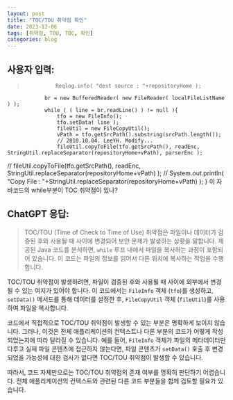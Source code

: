 ```yaml
---
layout: post
title: "TOC/TOU 취약점 확인"
date: 2023-12-06
tags: [취약점, TOU, TOC, 확인]
categories: blog
---
```


## 사용자 입력:
> 				Reqlog.info( "dest source : "+repositoryHome );

				br = new BufferedReader( new FileReader( localFileListName ) );
				while ( ( line = br.readLine() ) != null ){
					tfo = new FileInfo();
					tfo.setData( line );
					fileUtil = new FileCopyUtil();
					vPath = tfo.getSrcPath().substring(srcPath.length());
					// 2010.10.04. LeeYH. Modify...
					fileUtil.copyToFile(tfo.getSrcPath(), readEnc, StringUtil.replaceSeparator(repositoryHome+vPath), parserEnc );
//					fileUtil.copyToFile(tfo.getSrcPath(), readEnc, StringUtil.replaceSeparator(repositoryHome+vPath) );
//					System.out.println( "Copy File : "+StringUtil.replaceSeparator(repositoryHome+vPath) );
				}  이 자바코드의 while부분이 TOC 취약점이 있나?

## ChatGPT 응답:
> TOC/TOU (Time of Check to Time of Use) 취약점은 파일이나 데이터가 검증된 후와 사용될 때 사이에 변경되어 보안 문제가 발생하는 상황을 말합니다. 제공된 Java 코드를 분석하면, `while` 루프 내에서 파일을 복사하는 과정이 포함되어 있습니다. 이 코드는 파일의 정보를 읽어서 다른 위치에 복사하는 작업을 수행합니다.

TOC/TOU 취약점이 발생하려면, 파일이 검증된 후와 사용될 때 사이에 외부에서 변경될 수 있는 여지가 있어야 합니다. 이 코드에서는 `FileInfo` 객체 (`tfo`)를 생성하고, `setData()` 메서드를 통해 데이터를 설정한 후, `FileCopyUtil` 객체 (`fileUtil`)를 사용하여 파일을 복사합니다.

코드에서 직접적으로 TOC/TOU 취약점이 발생할 수 있는 부분은 명확하게 보이지 않습니다. 그러나, 이것은 전체 애플리케이션의 컨텍스트나 다른 부분의 코드가 어떻게 작성되었는지에 따라 달라질 수 있습니다. 예를 들어, `FileInfo` 객체가 파일의 메타데이터만 다루고 실제 파일 콘텐츠에 접근하지 않는다면, 파일 콘텐츠가 `setData()` 호출 후 변경되었을 가능성에 대한 검사가 없다면 TOC/TOU 취약점이 발생할 수 있습니다.

따라서, 코드 자체만으로는 TOC/TOU 취약점의 존재 여부를 명확히 판단하기 어렵습니다. 전체 애플리케이션의 컨텍스트와 관련된 다른 코드 부분들을 함께 검토할 필요가 있습니다.

